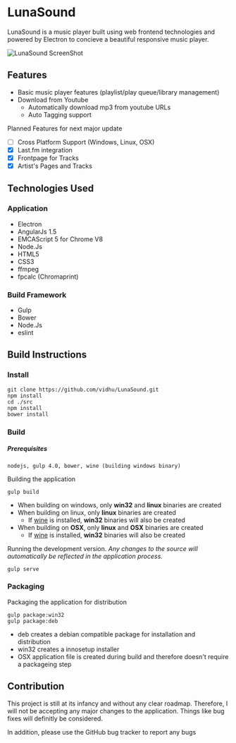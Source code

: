 # LunaSound
LunaSound is a music player built using web frontend technologies and powered
by Electron to concieve a beautiful responsive music player.

![LunaSound ScreenShot](http://i.imgur.com/ySbqmUS.png)

## Features
* Basic music player features (playlist/play queue/library management)
* Download from Youtube
  - Automatically download mp3 from youtube URLs
  - Auto Tagging support

Planned Features for next major update
- [ ] Cross Platform Support (Windows, Linux, OSX)
- [x] Last.fm integration
- [x] Frontpage for Tracks
- [x] Artist's Pages and Tracks

## Technologies Used
### Application
* Electron
* AngularJs 1.5
* EMCAScript 5 for Chrome V8
* Node.Js
* HTML5
* CSS3
* ffmpeg
* fpcalc (Chromaprint)

### Build Framework
* Gulp
* Bower
* Node.Js
* eslint

## Build Instructions
### Install

    git clone https://github.com/vidhu/LunaSound.git
    npm install
    cd ./src
    npm install
    bower install

### Build
##### Prerequisites

    nodejs, gulp 4.0, bower, wine (building windows binary)

Building the application

    gulp build

 - When building on windows, only **win32** and **linux** binaries are created
 - When building on linux, only **linux** binaries are created
   - If [wine](https://www.winehq.org/) is installed, **win32** binaries will also be created
 - When building on **OSX**, only **linux** and **OSX** binaries are created
   - If [wine](https://www.winehq.org/) is installed, **win32** binaries will also be created

Running the development version. *Any changes to the source will automatically be
reflected in the application process.*

    gulp serve

### Packaging
Packaging the application for distribution

    gulp package:win32
    gulp package:deb

 - deb creates a debian compatible package for installation and distribution
 - win32 creates a innosetup installer
 - OSX application file is created during build and therefore doesn't require a packageing step

## Contribution
This project is still at its infancy and without any clear roadmap. Therefore,
I will not be accepting any major changes to the application. Things like bug fixes
will definitly be considered.

In addition, please use the GitHub bug tracker to report any bugs

